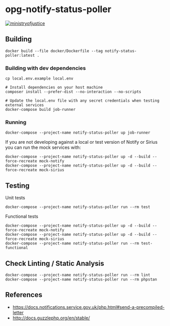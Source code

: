 # opg-notify-status-poller

[![ministryofjustice](https://circleci.com/gh/ministryofjustice/opg-notify-status-poller.svg?style=svg)](https://github.com/ministryofjustice/opg-notify-status-poller)

## Building

    docker build --file docker/Dockerfile --tag notify-status-poller:latest .

### Building with dev dependencies

    cp local.env.example local.env
    
    # Install dependencies on your host machine
    composer install --prefer-dist --no-interaction --no-scripts
    
    # Update the local.env file with any secret credentials when testing external services
    docker-compose build job-runner

### Running

    docker-compose --project-name notify-status-poller up job-runner
    
If you are not developing against a local or test version of Notify or Sirius you can run the mock services with:

    docker-compose --project-name notify-status-poller up -d --build --force-recreate mock-notify
    docker-compose --project-name notify-status-poller up -d --build --force-recreate mock-sirius

## Testing

Unit tests

    docker-compose --project-name notify-status-poller run --rm test

Functional tests
    
    docker-compose --project-name notify-status-poller up -d --build --force-recreate mock-notify
    docker-compose --project-name notify-status-poller up -d --build --force-recreate mock-sirius
    docker-compose --project-name notify-status-poller run --rm test-functional
    
## Check Linting / Static Analysis

    docker-compose --project-name notify-status-poller run --rm lint
    docker-compose --project-name notify-status-poller run --rm phpstan
   
## References

- https://docs.notifications.service.gov.uk/php.html#send-a-precompiled-letter
- http://docs.guzzlephp.org/en/stable/
